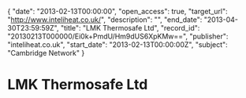 {
  "date": "2013-02-13T00:00:00", 
  "open_access": true, 
  "target_url": "http://www.inteliheat.co.uk/", 
  "description": "", 
  "end_date": "2013-04-30T23:59:59Z", 
  "title": "LMK Thermosafe Ltd", 
  "record_id": "20130213T000000/Ei0k+PmdU/Hm9dUS6XpKMw==", 
  "publisher": "inteliheat.co.uk", 
  "start_date": "2013-02-13T00:00:00Z", 
  "subject": "Cambridge Network"
}

# LMK Thermosafe Ltd

